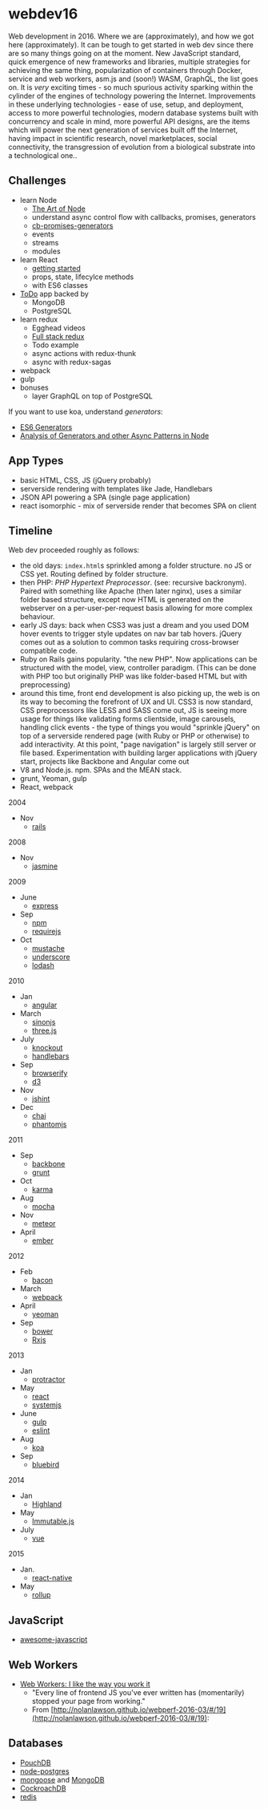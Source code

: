 # webdev16

Web development in 2016. Where we are (approximately), and how we got here
(approximately). It can be tough to get started in web dev since there are so
many things going on at the moment. New JavaScript standard, quick emergence of
new frameworks and libraries, multiple strategies for achieving the same thing,
popularization of containers through Docker, service and web workers, asm.js and
(soon!) WASM, GraphQL, the list goes on. It is *very* exciting times - so much
spurious activity sparking within the cylinder of the engines of technology
powering the Internet. Improvements in these underlying technologies - ease of
use, setup, and deployment, access to more powerful technologies, modern
database systems built with concurrency and scale in mind, more powerful API
designs, are the items which will power the next generation of services built
off the Internet, having impact in scientific research, novel marketplaces,
social connectivity, the transgression of evolution from a biological substrate
into a technological one..

## Challenges

- learn Node
  * [The Art of Node](https://github.com/maxogden/art-of-node)
  * understand async control flow with callbacks, promises, generators
  * [cb-promises-generators](https://medium.com/@rdsubhas/es6-from-callbacks-to-promises-to-generators-87f1c0cd8f2e#.5qhu279mz)
  * events
  * streams
  * modules
- learn React
  * [getting started](https://facebook.github.io/react/docs/getting-started.html)
  * props, state, lifecylce methods
  * with ES6 classes
- [ToDo](http://todomvc.com/) app backed by
  * MongoDB
  * PostgreSQL
- learn redux
  * Egghead videos
  * [Full stack redux](http://teropa.info/blog/2015/09/10/full-stack-redux-tutorial.html)
  * Todo example
  * async actions with redux-thunk
  * async with redux-sagas
- webpack
- gulp
- bonuses
  * layer GraphQL on top of PostgreSQL

If you want to use koa, understand *generators*:
- [ES6 Generators](https://davidwalsh.name/es6-generators)
- [Analysis of Generators and other Async Patterns in Node](https://spion.github.io/posts/analysis-generators-and-other-async-patterns-node.html)

## App Types

- basic HTML, CSS, JS (jQuery probably)
- serverside rendering with templates like Jade, Handlebars
- JSON API powering a SPA (single page application)
- react isomorphic - mix of serverside render that becomes SPA on client

## Timeline

Web dev proceeded roughly as follows:

- the old days: `index.html`s sprinkled among a folder structure. no JS or CSS
  yet. Routing defined by folder structure.
- then PHP: *PHP Hypertext Preprocessor*. (see: recursive backronym). Paired with
  something like Apache (then later nginx), uses a similar folder based structure,
  except now HTML is generated on the webserver on a per-user-per-request basis
  allowing for more complex behaviour.
- early JS days: back when CSS3 was just a dream and you used DOM hover events
  to trigger style updates on nav bar tab hovers. jQuery comes out as a solution
  to common tasks requiring cross-browser compatible code.
- Ruby on Rails gains popularity. "the new PHP". Now applications can be structured
  with the model, view, controller paradigm. (This can be done with PHP too but
  originally PHP was like folder-based HTML but with preprocessing)
- around this time, front end development is also picking up, the web is on its
  way to becoming the forefront of UX and UI. CSS3 is now standard, CSS
  preprocessors like LESS and SASS come out, JS is seeing more usage for things
  like validating forms clientside, image carousels, handling click events - the
  type of things you would "sprinkle jQuery" on top of a serverside rendered
  page (with Ruby or PHP or otherwise) to add interactivity. At this point,
  "page navigation" is largely still server or file based. Experimentation with
  building larger applications with jQuery start, projects like Backbone and
  Angular come out
- V8 and Node.js. npm. SPAs and the MEAN stack.
- grunt, Yeoman, gulp
- React, webpack

2004

- Nov
  * [rails][rails]

2008

- Nov
  * [jasmine][jasmine]

2009

- June
  * [express][express]
- Sep
  * [npm][npm]
  * [requirejs][requirejs]
- Oct
  * [mustache][mustache]
  * [underscore][underscore]
  * [lodash][lodash]

2010

- Jan
  * [angular][angular]
- March
  * [sinonjs][sinonjs]
  * [three.js][three.js]
- July
  * [knockout][knockout]
  * [handlebars][handlebars]
- Sep
  * [browserify][browserify]
  * [d3][d3]
- Nov
  * [jshint][jshint]
- Dec
  * [chai][chai]
  * [phantomjs][phantomjs]

2011

- Sep
  * [backbone][backbone]
  * [grunt][grunt]
- Oct
  * [karma][karma]
- Aug
  * [mocha][mocha]
- Nov
  * [meteor][meteor]
- April
  * [ember][ember]

2012

- Feb
  * [bacon][bacon]
- March
  * [webpack][webpack]
- April
  * [yeoman][yeoman]
- Sep
  * [bower][bower]
  * [Rxjs][Rxjs]

2013

- Jan
  * [protractor][protractor]
- May
  * [react][react]
  * [systemjs][systemjs]
- June
  * [gulp][gulp]
  * [eslint][eslint]
- Aug
  * [koa][koa]
- Sep
  * [bluebird][bluebird]

2014

- Jan
  * [Highland][Highland]
- May
  * [Immutable.js][Immutablejs]
- July
  * [vue][vue]

2015

- Jan.
  * [react-native][react-native]
- May
  * [rollup][rollup]

[angular]: https://angularjs.org/
[backbone]: http://backbonejs.org/
[bacon]: https://baconjs.github.io/
[bower]: http://bower.io/
[browserify]: http://browserify.org/
[bluebird]: http://bluebirdjs.com/
[chai]: http://chaijs.com/
[d3]: https://d3js.org/
[ember]: http://www.emberjs.com/
[eslint]: http://eslint.org/
[express]: http://expressjs.com/
[grunt]: http://gruntjs.com/
[gulp]: http://gulpjs.com/
[handlebars]: http://handlebarsjs.com/
[Highland]: http://highlandjs.org/
[Immutablejs]: http://facebook.github.io/immutable-js/
[jasmine]: http://jasmine.github.io/
[jshint]: http://jshint.com/
[karma]: http://karma-runner.github.io/
[koa]: http://koajs.com/
[knockout]: http://knockoutjs.com/
[lodash]: https://lodash.com/
[meteor]: https://www.meteor.com/
[mocha]: http://mochajs.org/
[mustache]: http://mustache.github.com/
[npm]: http://www.npmjs.com/
[phantomjs]: http://phantomjs.org/
[protractor]: http://www.protractortest.org/
[rails]: http://rubyonrails.org/
[react]: https://facebook.github.io/react/
[react-native]: http://facebook.github.io/react-native/
[requirejs]: http://requirejs.org/
[rollup]: http://rollupjs.org/
[Rxjs]: http://reactivex.io/
[sinonjs]: http://sinonjs.org/
[systemjs]: https://github.com/systemjs/systemjs
[three.js]: http://threejs.org/
[underscore]: http://underscorejs.org/
[vue]: http://vuejs.org/
[webpack]: https://webpack.github.io/
[yeoman]: http://yeoman.io/

## JavaScript

- [awesome-javascript](https://github.com/sorrycc/awesome-javascript)

## Web Workers

- [Web Workers: I like the way you work it](http://nolanlawson.github.io/webperf-2016-03/#/)
  * "Every line of frontend JS you've ever written has (momentarily) stopped your page from working."
  * From [http://nolanlawson.github.io/webperf-2016-03/#/19](http://nolanlawson.github.io/webperf-2016-03/#/19):


## Databases

- [PouchDB](https://pouchdb.com/)
- [node-postgres](https://github.com/brianc/node-postgres)
- [mongoose](http://mongoosejs.com/) and [MongoDB](https://www.mongodb.com)
- [CockroachDB](https://www.cockroachlabs.com/)
- [redis](http://redis.io/)
